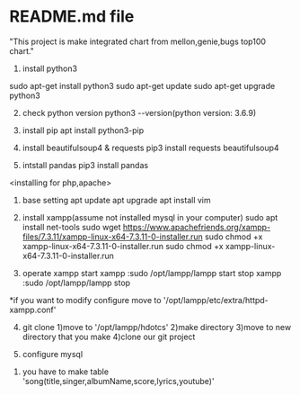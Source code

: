 # README.md file

"This project is make integrated chart from mellon,genie,bugs top100 chart."

<installing for python file>

1. install python3 

sudo apt-get install python3
sudo apt-get update
sudo apt-get upgrade python3

2. check python version
python3 --version(python version: 3.6.9)

3. install pip
apt install python3-pip

4. install beautifulsoup4 & requests
pip3 install requests beautifulsoup4

5. intstall pandas
pip3 install pandas

<installing for php,apache>

1. base setting
apt update
apt upgrade
apt install vim

2. install xampp(assume not installed mysql in your computer)
sudo apt install net-tools
sudo wget  https://www.apachefriends.org/xampp-files/7.3.11/xampp-linux-x64-7.3.11-0-installer.run
sudo chmod +x xampp-linux-x64-7.3.11-0-installer.run
sudo chmod +x xampp-linux-x64-7.3.11-0-installer.run

3. operate xampp
start xampp :sudo /opt/lampp/lampp start
stop xampp  :sudo /opt/lampp/lampp stop

*if you want to modify configure move to '/opt/lampp/etc/extra/httpd-xampp.conf'

4. git clone
1)move to '/opt/lampp/hdotcs'
2)make directory 
3)move to new directory that you make
4)clone our git project

5. configure mysql
1) you have to make table 'song(title,singer,albumName,score,lyrics,youtube)'
